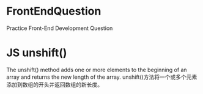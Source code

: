 # FrontEndQuestion
Practice Front-End Development Question

# JS unshift()
The unshift() method adds one or more elements to the beginning of an array and returns the new length of the array.
unshift()方法将一个或多个元素添加到数组的开头并返回数组的新长度。
